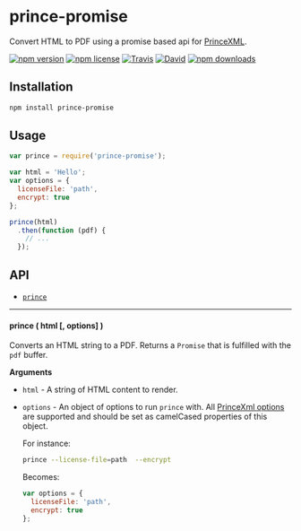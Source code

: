 # prince-promise

Convert HTML to PDF using a promise based api for [PrinceXML](http://www.princexml.com/).

[![npm version](https://img.shields.io/npm/v/prince-promise.svg)](https://www.npmjs.com/package/prince-promise)
[![npm license](https://img.shields.io/npm/l/prince-promise.svg)](https://www.npmjs.com/package/prince-promise)
[![Travis](https://img.shields.io/travis/panosoft/prince-promise.svg)](https://travis-ci.org/panosoft/prince-promise)
[![David](https://img.shields.io/david/panosoft/prince-promise.svg)](https://david-dm.org/panosoft/prince-promise)
[![npm downloads](https://img.shields.io/npm/dm/prince-promise.svg)](https://www.npmjs.com/package/prince-promise)

## Installation

```sh
npm install prince-promise
```

## Usage

```js
var prince = require('prince-promise');

var html = 'Hello';
var options = {
  licenseFile: 'path',
  encrypt: true
};

prince(html)
  .then(function (pdf) {
    // ...
  });
```

## API

- [`prince`](#prince)

---

<a name="prince"></a>
#### prince ( html [, options] )

Converts an HTML string to a PDF. Returns a `Promise` that is fulfilled with the `pdf` buffer.

__Arguments__
- `html` - A string of HTML content to render.
- `options` - An object of options to run `prince` with. All [PrinceXml options](http://www.princexml.com/doc/command-line/) are supported and should be set as camelCased properties of this object.

  For instance:

  ```sh
  prince --license-file=path  --encrypt
  ```

  Becomes:

  ```js
  var options = {
    licenseFile: 'path',
    encrypt: true
  };
  ```
